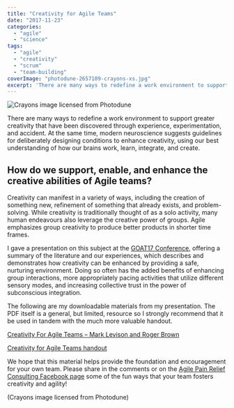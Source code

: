 ```yaml
---
title: "Creativity for Agile Teams"
date: "2017-11-23"
categories: 
  - "agile"
  - "science"
tags: 
  - "agile"
  - "creativity"
  - "scrum"
  - "team-building"
coverImage: "photodune-2657109-crayons-xs.jpg"
excerpt: 'There are many ways to redefine a work environment to support greater creativity that have'
---
```


![Crayons image licensed from Photodune](src/content/blog/creativity-for-agile-teams-2/images/photodune-2657109-crayons-xs.jpg)

There are many ways to redefine a work environment to support greater creativity that have been discovered through experience, experimentation, and accident. At the same time, modern neuroscience suggests guidelines for deliberately designing conditions to enhance creativity, using our best understanding of how our brains work, learn, integrate, and create.

## How do we support, enable, and enhance the creative abilities of Agile teams?

Creativity can manifest in a variety of ways, including the creation of something new, refinement of something that already exists, and problem-solving. While creativity is traditionally thought of as a solo activity, many human endeavours also leverage the creative power of groups. Agile emphasizes group creativity to produce better products in shorter time frames.

I gave a presentation on this subject at the [GOAT17 Conference](https://goagiletour.ca/), offering a summary of the literature and our experiences, which describes and demonstrates how creativity can be enhanced by providing a safe, nurturing environment. Doing so often has the added benefits of enhancing group interactions, more appropriately pacing activities that utilize different sensory modes, and increasing collective trust in the power of subconscious integration.

The following are my downloadable materials from my presentation. The PDF itself is a general, but limited, resource so I strongly recommend that it be used in tandem with the much more valuable handout.

[Creativity For Agile Teams – Mark Levison and Roger Brown](https://www.dropbox.com/s/vzphreqhck060ti/CreativityForAgileTeams2017.pdf?dl=0)

[Creativity for Agile Teams handout](https://www.dropbox.com/s/4d4vnpho8kepz8i/Creativity%20for%20Agile%20Teams%20%E2%80%93%20GOAT2017.pdf?dl=0)

We hope that this material helps provide the foundation and encouragement for your own team. Please share in the comments or on the [Agile Pain Relief Consulting Facebook page](https://www.facebook.com/agilepainrelief/) some of the fun ways that your team fosters creativity and agility!

(Crayons image licensed from Photodune)
